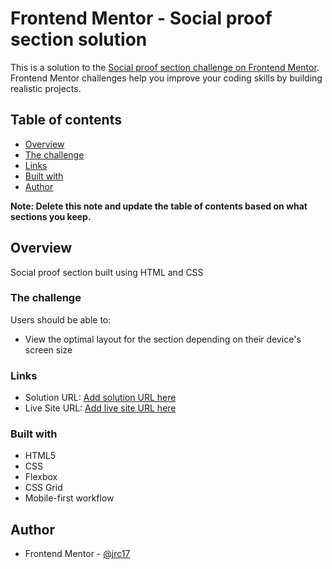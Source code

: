 # Frontend Mentor - Social proof section solution

This is a solution to the [Social proof section challenge on Frontend Mentor](https://www.frontendmentor.io/challenges/social-proof-section-6e0qTv_bA). Frontend Mentor challenges help you improve your coding skills by building realistic projects.

## Table of contents

- [Overview](#overview)
- [The challenge](#the-challenge)
- [Links](#links)
- [Built with](#built-with)
- [Author](#author)

**Note: Delete this note and update the table of contents based on what sections you keep.**

## Overview

Social proof section built using HTML and CSS

### The challenge

Users should be able to:

- View the optimal layout for the section depending on their device's screen size

### Links

- Solution URL: [Add solution URL here](https://your-solution-url.com)
- Live Site URL: [Add live site URL here](https://your-live-site-url.com)

### Built with

- HTML5
- CSS
- Flexbox
- CSS Grid
- Mobile-first workflow

## Author

- Frontend Mentor - [@jrc17](https://www.frontendmentor.io/profile/jrc17)
